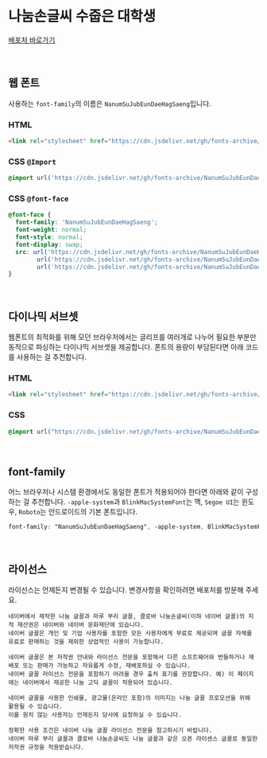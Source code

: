 # 나눔손글씨 수줍은 대학생

[배포처 바로가기](https://hangeul.naver.com/fonts/search?f=clova)

&nbsp;

## 웹 폰트

사용하는 `font-family`의 이름은 `NanumSuJubEunDaeHagSaeng`입니다.

### HTML

```html
<link rel="stylesheet" href="https://cdn.jsdelivr.net/gh/fonts-archive/NanumSuJubEunDaeHagSaeng/NanumSuJubEunDaeHagSaeng.css" type="text/css"/>
```

### CSS `@Import`

```css
@import url('https://cdn.jsdelivr.net/gh/fonts-archive/NanumSuJubEunDaeHagSaeng/NanumSuJubEunDaeHagSaeng.css');
```

### CSS `@font-face`

```css
@font-face {
  font-family: 'NanumSuJubEunDaeHagSaeng';
  font-weight: normal;
  font-style: normal;
  font-display: swap;
  src: url('https://cdn.jsdelivr.net/gh/fonts-archive/NanumSuJubEunDaeHagSaeng/NanumSuJubEunDaeHagSaeng.woff2') format('woff2'),
        url('https://cdn.jsdelivr.net/gh/fonts-archive/NanumSuJubEunDaeHagSaeng/NanumSuJubEunDaeHagSaeng.woff') format('woff'),
        url('https://cdn.jsdelivr.net/gh/fonts-archive/NanumSuJubEunDaeHagSaeng/NanumSuJubEunDaeHagSaeng.ttf') format('truetype');
}
```

&nbsp;

## 다이나믹 서브셋

웹폰트의 최적화를 위해 모던 브라우저에서는 글리프를 여러개로 나누어 필요한 부분만 동적으로 파싱하는 다이나믹 서브셋을 제공합니다. 폰트의 용량이 부담된다면 아래 코드를 사용하는 걸 추천합니다.

### HTML

```html
<link rel="stylesheet" href="https://cdn.jsdelivr.net/gh/fonts-archive/NanumSuJubEunDaeHagSaeng/subsets/NanumSuJubEunDaeHagSaeng-dynamic-subset.css" type="text/css"/>
```

### CSS

```css
@import url("https://cdn.jsdelivr.net/gh/fonts-archive/NanumSuJubEunDaeHagSaeng/subsets/NanumSuJubEunDaeHagSaeng-dynamic-subset.css");
```

&nbsp;

## font-family

어느 브라우저나 시스템 환경에서도 동일한 폰트가 적용되어야 한다면 아래와 같이 구성하는 걸 추천합니다. `-apple-system`과 `BlinkMacSystemFont`는 맥, `Segoe UI`는 윈도우, `Roboto`는 안드로이드의 기본 폰트입니다.

```css
font-family: "NanumSuJubEunDaeHagSaeng", -apple-system, BlinkMacSystemFont, "Segoe UI",Roboto, Oxygen, Ubuntu, Cantarell, "Open Sans", "Helvetica Neue", sans-serif;
```

&nbsp;

## 라이선스

라이선스는 언제든지 변경될 수 있습니다. 변경사항을 확인하려면 배포처를 방문해 주세요.

```
네이버에서 제작한 나눔 글꼴과 마루 부리 글꼴, 클로바 나눔손글씨(이하 네이버 글꼴)의 지적 재산권은 네이버와 네이버 문화재단에 있습니다.
네이버 글꼴은 개인 및 기업 사용자를 포함한 모든 사용자에게 무료로 제공되며 글꼴 자체를 유료로 판매하는 것을 제외한 상업적인 사용이 가능합니다.

네이버 글꼴은 본 저작권 안내와 라이선스 전문을 포함해서 다른 소프트웨어와 번들하거나 재배포 또는 판매가 가능하고 자유롭게 수정, 재배포하실 수 있습니다.
네이버 글꼴 라이선스 전문을 포함하기 어려울 경우 출처 표기를 권장합니다. 예) 이 페이지에는 네이버에서 제공한 나눔 고딕 글꼴이 적용되어 있습니다.

네이버 글꼴을 사용한 인쇄물, 광고물(온라인 포함)의 이미지는 나눔 글꼴 프로모션을 위해 활용될 수 있습니다.
이를 원치 않는 사용자는 언제든지 당사에 요청하실 수 있습니다.

정확한 사용 조건은 네이버 나눔 글꼴 라이선스 전문을 참고하시기 바랍니다.
네이버 마루 부리 글꼴과 클로바 나눔손글씨도 나눔 글꼴과 같은 오픈 라이센스 글꼴로 동일한 저작권 규정을 적용받습니다.
```
